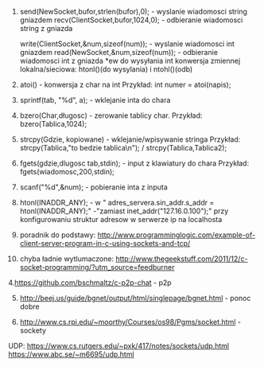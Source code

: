 
1. send(NewSocket,bufor,strlen(bufor),0); - wyslanie wiadomosci string gniazdem
   recv(ClientSocket,bufor,1024,0);       - odbieranie wiadomosci string z gniazda
   
   write(ClientSocket,&num,sizeof(num));  - wyslanie wiadomosci int gniazdem
   read(NewSocket,&num,sizeof(num));      - odbieranie wiadomosci int z gniazda
  *ew do wysyłania int konwersja zmiennej lokalna/sieciowa: htonl()(do wysylania) i ntohl()(odb)

2. atoi() - konwersja z char na int
   Przykład: int numer = atoi(napis);

3. sprintf(tab, "%d", a); -  wklejanie inta do chara
 
4. bzero(Char,długosc) - zerowanie tablicy char. 
   Przykład: bzero(Tablica,1024);

5. strcpy(Gdzie, kopiowane) - wklejanie/wpisywanie stringa
   Przykład: strcpy(Tablica,"to bedzie tablica\n"); / strcpy(Tablica,Tablica2);

6. fgets(gdzie,dlugosc tab,stdin); - input z klawiatury do chara 
   Przykład: fgets(wiadomosc,200,stdin);

7. scanf("%d",&num); - pobieranie inta z inputa


8. htonl(INADDR_ANY); - w " adres_servera.sin_addr.s_addr = htonl(INADDR_ANY);" 
   -"zamiast inet_addr("127.16.0.100");" przy konfigurowaniu struktur adresow w serwerze ip na localhosta







1. poradnik do podstawy: http://www.programminglogic.com/example-of-client-server-program-in-c-using-sockets-and-tcp/

2. chyba ładnie wytlumaczone: http://www.thegeekstuff.com/2011/12/c-socket-programming/?utm_source=feedburner

4.https://github.com/bschmaltz/c-p2p-chat - p2p

5. http://beej.us/guide/bgnet/output/html/singlepage/bgnet.html - ponoc dobre

6. http://www.cs.rpi.edu/~moorthy/Courses/os98/Pgms/socket.html - sockety

UDP: 
https://www.cs.rutgers.edu/~pxk/417/notes/sockets/udp.html
https://www.abc.se/~m6695/udp.html
